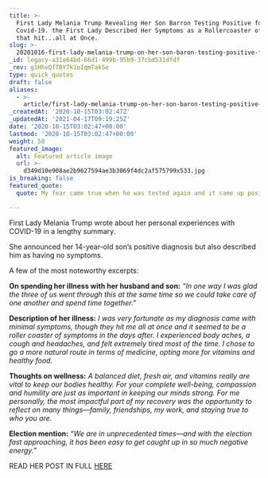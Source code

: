 ```yaml
---
title: >-
  First Lady Melania Trump Revealing Her Son Barron Testing Positive for
  Covid-19. the First Lady Described Her Symptoms as a Rollercoaster of Symptoms
  that hit...all at Once.
slug: >-
  20201016-first-lady-melania-trump-on-her-son-baron-testing-positive-for-covid-19-the-first-lady-described-her-symptoms-as-a-rollercoaster-of-symptoms-that-hit-all-at-once
_id: legacy-a31e64bd-66d1-499b-95b9-37cbd531dfdf
_rev: g1HhvQfTBY7k1oIqmTakSe
type: quick_quotes
draft: false
aliases:
  - >-
    article/first-lady-melania-trump-on-her-son-baron-testing-positive-for-covid-19-the-first-lady-described-her-symptoms-as-a-rollercoaster-of-symptoms-that-hit-all-at-once/
_createdAt: '2020-10-15T03:02:47Z'
_updatedAt: '2021-04-17T09:19:25Z'
date: '2020-10-15T03:02:47+00:00'
lastmod: '2020-10-15T03:02:47+00:00'
weight: 50
featured_image:
  alt: Featured article image
  url: >-
    d349d10e908ae2b9627594ae3b3069f4dc2af575799x533.jpg
is_breaking: false
featured_quote:
  quote: My fear came true when he was tested again and it came up positive.

---
```

First Lady Melania Trump wrote about her personal experiences with COVID-19 in a lengthy summary.

She announced her 14-year-old son’s positive diagnosis but also described him as having no symptoms.

A few of the most noteworthy excerpts:

**On spending her illness with her husband and son:** _“In one way I was glad the three of us went through this at the same time so we could take care of one another and spend time together.”_

**Description of her illness:** _I was very fortunate as my diagnosis came with minimal symptoms, though they hit me all at once and it seemed to be a roller coaster of symptoms in the days after. I experienced body aches, a cough and headaches, and felt extremely tired most of the time. I chose to go a more natural route in terms of medicine, opting more for vitamins and healthy food._

**Thoughts on wellness:** _A balanced diet, fresh air, and vitamins really are vital to keep our bodies healthy. For your complete well-being, compassion and humility are just as important in keeping our minds strong. For me personally, the most impactful part of my recovery was the opportunity to reflect on many things—family, friendships, my work, and staying true to who you are._

**Election mention:** _“We are in unprecedented times—and with the election fast approaching, it has been easy to get caught up in so much negative energy.”_

READ HER POST IN FULL [HERE](https://www.whitehouse.gov/articles/first-lady-melania-trump-personal-experience-covid-19/)